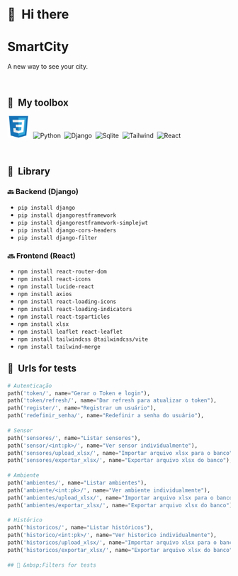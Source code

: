 # 👋 &nbsp;Hi there
# SmartCity
A new way to see your city.

&nbsp;

## 🧰 &nbsp;My toolbox

<img  src="https://raw.githubusercontent.com/devicons/devicon/1119b9f84c0290e0f0b38982099a2bd027a48bf1/icons/css3/css3-original.svg" alt="CSS3" width="50" height="50"/>&nbsp;
<img src="https://cdn.jsdelivr.net/gh/devicons/devicon@latest/icons/python/python-original.svg" alt="Python" width="50" height="50"/>&nbsp;
<img src="https://cdn.jsdelivr.net/gh/devicons/devicon@latest/icons/django/django-plain.svg" alt="Django" width="50" height="50"/>&nbsp;
<img src="https://cdn.jsdelivr.net/gh/devicons/devicon@latest/icons/sqlite/sqlite-original.svg" alt="Sqlite" width="50" height="50"/>&nbsp;
<img src="https://cdn.jsdelivr.net/gh/devicons/devicon@latest/icons/tailwindcss/tailwindcss-original.svg" alt="Tailwind" width="50" height="50"/>&nbsp;
<img src="https://cdn.jsdelivr.net/gh/devicons/devicon@latest/icons/react/react-original.svg" alt="React" width="50" height="50"/>

&nbsp;

## 📖 &nbsp;Library

### 🔙 Backend (Django)
- `pip install django`
- `pip install djangorestframework`
- `pip install djangorestframework-simplejwt`
- `pip install django-cors-headers`
- `pip install django-filter`

### 🔜 Frontend (React)
- `npm install react-router-dom`
- `npm install react-icons`
- `npm install lucide-react`
- `npm install axios`
- `npm install react-loading-icons`
- `npm install react-loading-indicators`
- `npm install react-tsparticles`
- `npm install xlsx`
- `npm install leaflet react-leaflet`
- `npm install tailwindcss @tailwindcss/vite`
- `npm install tailwind-merge`


## 🐊 &nbsp;Urls for tests

```python
# Autenticação
path('token/', name="Gerar o Token e login"),
path('token/refresh/', name="Dar refresh para atualizar o token"),
path('register/', name="Registrar um usuário"),
path('redefinir_senha/', name="Redefinir a senha do usuário"),

# Sensor
path('sensores/', name="Listar sensores"),
path('sensor/<int:pk>/', name="Ver sensor individualmente"),
path('sensores/upload_xlsx/', name="Importar arquivo xlsx para o banco"),
path('sensores/exportar_xlsx/', name="Exportar arquivo xlsx do banco"),

# Ambiente
path('ambientes/', name="Listar ambientes"),
path('ambiente/<int:pk>/', name="Ver ambiente individualmente"),
path('ambientes/upload_xlsx/', name="Importar arquivo xlsx para o banco"),
path('ambientes/exportar_xlsx/', name="Exportar arquivo xlsx do banco"),

# Histórico
path('historicos/', name="Listar históricos"),
path('historico/<int:pk>/', name="Ver historico individualmente"),
path('historicos/upload_xlsx/', name="Importar arquivo xlsx para o banco"),
path('historicos/exportar_xlsx/', name="Exportar arquivo xlsx do banco"),

## 🐊 &nbsp;Filters for tests

